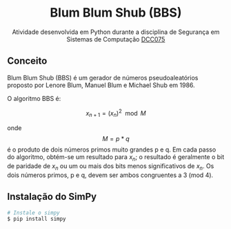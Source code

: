 <h1 align="center">Blum Blum Shub (BBS)</h1>

<p align="center">Atividade desenvolvida em Python durante a disciplina de Segurança em Sistemas de Computação <a href="https://sites.google.com/a/ice.ufjf.br/edelbertofranco/disciplinas/gradua%C3%A7%C3%A3o/2024-1-dcc075-seguran%C3%A7a?authuser=0">DCC075</a></p>

## Conceito

Blum Blum Shub (BBS) é um gerador de números pseudoaleatórios proposto por Lenore Blum, Manuel Blum e Michael Shub em 1986.

O algoritmo BBS é:

$$
x_{n+1} = (x_n)^2 \mod M
$$

onde $$M = p*q$$ é o produto de dois números primos muito grandes p e q. Em cada passo do algoritmo, obtém-se um resultado para $x_n$; o resultado é geralmente o bit de paridade de $x_n$ ou um ou mais dos bits menos significativos de $x_n$. Os dois números primos, p e q, devem ser ambos congruentes a 3 (mod 4).

## Instalação do SimPy 

```bash
# Instale o simpy
$ pip install simpy

```
